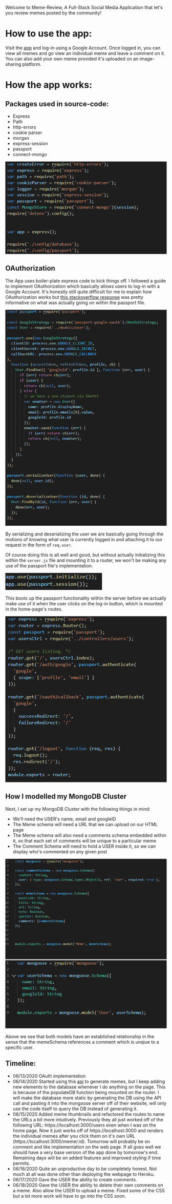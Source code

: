 Welcome to Meme-Review, A Full-Stack Social Media Application that let's you review memes posted by the community!

#  How to use the app:
Visit the [app](https://me-review-meme.herokuapp.com/) and log-in using a Google Account. Once logged in, you can view all memes and go view an individual meme and leave a comment on it. You can also add your own meme provided it's uploaded on an image-sharing platform. 

#  How the app works:

##  Packages used in source-code:

- Express
- Path
- http-errors
- cookie parser
- morgan
- express-session
- passport
- connect-mongo

![requires_server](https://github.com/ibrahimalhanich/Meme-Review/blob/master/pictures/server_requires.PNG)

## OAuthorization

The App uses boiler-plate express code to kick things off. I followed a guide to implement OAuthorization which basically allows users to log-in with a Google Account. It's honestly still quite difficult for me to explain how OAuthorization works but [this stackoverflow response](https://stackoverflow.com/questions/27637609/understanding-passport-serialize-deserialize) was pretty informative on what was actually going on within the passport file. 

![passport_file](https://github.com/ibrahimalhanich/Meme-Review/blob/master/pictures/passport.PNG)

By serializing and deserializing the user we are basically going through the motions of knowing what user is currently logged in and attaching it to our request in the form of `req.user`. 

Of course doing this is all well and good, but without actually initializing this within the `server.js` file and mounting it to a router, we won't be making any use of the passport file's implementation. 

![passport_server](https://github.com/ibrahimalhanich/Meme-Review/blob/master/pictures/server_passport.PNG)

This boots up the passport functionality within the server before we actually make use of it when the user clicks on the log-in button, which is mounted in the home-page's routes.

![index_router](https://github.com/ibrahimalhanich/Meme-Review/blob/master/pictures/index_router.PNG)


## How I modelled my MongoDB Cluster
Next, I set up my MongoDB Cluster with the following things in mind:

- We'll need the USER's name, email and googleID
- The Meme schema will need a URL that we can upload on our HTML page
- The Meme schema will also need a comments schema embedded within it, so that each set of comments will be unique to a particular meme
- The Comment Schema will need to hold a USER inside it, so we can display who's commented on any given post

![mememodel](https://github.com/ibrahimalhanich/Meme-Review/blob/master/pictures/meme_model.PNG)
![usermodel](https://github.com/ibrahimalhanich/Meme-Review/blob/master/pictures/user_model.PNG)

Above we see that both models have an established relationship in the sense that the memeSchema references a comment which is unqiue to a specific user.





























##  Timeline:
- 06/13/2020    OAuth implementation
- 06/14/2020    Started using this [api](https://github.com/R3l3ntl3ss/Meme_Api) to generate memes, but I keep adding new elements to the database whenever I do anything on the page. This is because of the populateDB function being mounted on the router. I will make the database more static by generating the DB using the API call and pasting it into the mongoose server off of their website, will only use the code itself to query the DB instead of generating it. 
- 06/15/2020    Added meme thumbnails and refactored the routes to name the URLs a bit more intuitively. Previously they all just worked off of the following URL: https://localhost:3000/users even when I was on the home page. Now it just works off of https://localhost:3000 and renders the individual memes after you click them on it's own URL (https://localhost:3000/meme/:id). Tomorrow will probably be on comment and like implementation on the web page. If all goes well we should have a very base version of the app done by tomorrow's end. Remaining days will be on added features and improved styling if time permits. 
- 06/16/2020    Quite an unproductive day to be completely honest. Not much at all was done other than deploying the webpage to Heroku.
- 06/17/2020    Gave the USER the ability to create comments.
- 06/18/2020    Gave the USER the ability to delete their own comments on a meme. Also allow the USER to upload a meme. Fixed some of the CSS but a lot more work will have to go into the CSS soon. 
